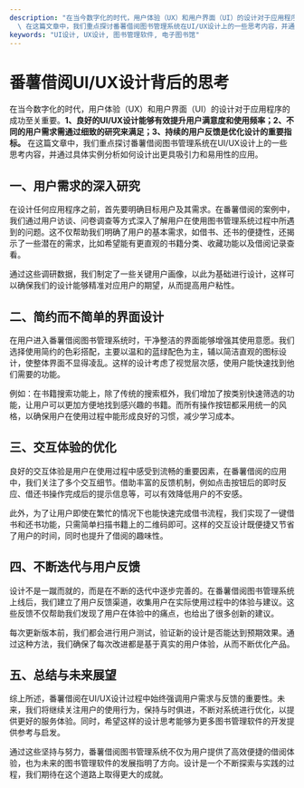 ```yaml
---
description: "在当今数字化的时代，用户体验（UX）和用户界面（UI）的设计对于应用程序的成功至关重要。**1、良好的UI/UX设计能够有效提升用户满意度和使用频率；2、不同的用户需求需通过细致的研究来满足；3、持续的用户反馈是优化设计的重要指标。**\
  \ 在这篇文章中，我们重点探讨番薯借阅图书管理系统在UI/UX设计上的一些思考内容，并通过具体实例分析如何设计出更具吸引力和易用性的应用。"
keywords: "UI设计, UX设计, 图书管理软件, 电子图书馆"
---
```

# 番薯借阅UI/UX设计背后的思考

在当今数字化的时代，用户体验（UX）和用户界面（UI）的设计对于应用程序的成功至关重要。**1、良好的UI/UX设计能够有效提升用户满意度和使用频率；2、不同的用户需求需通过细致的研究来满足；3、持续的用户反馈是优化设计的重要指标。** 在这篇文章中，我们重点探讨番薯借阅图书管理系统在UI/UX设计上的一些思考内容，并通过具体实例分析如何设计出更具吸引力和易用性的应用。

## **一、用户需求的深入研究**

在设计任何应用程序之前，首先要明确目标用户及其需求。在番薯借阅的案例中，我们通过用户访谈、问卷调查等方式深入了解用户在使用图书管理系统过程中所遇到的问题。这不仅帮助我们明确了用户的基本需求，如借书、还书的便捷性，还揭示了一些潜在的需求，比如希望能有更直观的书籍分类、收藏功能以及借阅记录查看。

通过这些调研数据，我们制定了一些关键用户画像，以此为基础进行设计，这样可以确保我们的设计能够精准对应用户的期望，从而提高用户粘性。

## **二、简约而不简单的界面设计**

在用户进入番薯借阅图书管理系统时，干净整洁的界面能够增强其使用意愿。我们选择使用简约的色彩搭配，主要以温和的蓝绿配色为主，辅以简洁直观的图标设计，使整体界面不显得凌乱。这样的设计考虑了视觉层次感，使用户能快速找到他们需要的功能。

例如：在书籍搜索功能上，除了传统的搜索框外，我们增加了按类别快速筛选的功能，让用户可以更加方便地找到感兴趣的书籍。而所有操作按钮都采用统一的风格，以确保用户在使用过程中能形成良好的习惯，减少学习成本。

## **三、交互体验的优化**

良好的交互体验是用户在使用过程中感受到流畅的重要因素，在番薯借阅的应用中，我们关注了多个交互细节。借助丰富的反馈机制，例如点击按钮后的即时反应、借还书操作完成后的提示信息等，可以有效降低用户的不安感。

此外，为了让用户即使在繁忙的情况下也能快速完成借书流程，我们实现了一键借书和还书功能，只需简单扫描书籍上的二维码即可。这样的交互设计既便捷又节省了用户的时间，同时也提升了借阅的趣味性。

## **四、不断迭代与用户反馈**

设计不是一蹴而就的，而是在不断的迭代中逐步完善的。在番薯借阅图书管理系统上线后，我们建立了用户反馈渠道，收集用户在实际使用过程中的体验与建议。这些反馈不仅帮助我们发现了用户在体验中的痛点，也给出了很多创新的建议。

每次更新版本前，我们都会进行用户测试，验证新的设计是否能达到预期效果。通过这种方法，我们确保了每次改进都是基于真实的用户体验，从而不断优化产品。

## **五、总结与未来展望**

综上所述，番薯借阅在UI/UX设计过程中始终强调用户需求与反馈的重要性。未来，我们将继续关注用户的使用行为，保持与时俱进，不断对系统进行优化，以提供更好的服务体验。同时，希望这样的设计思考能够为更多图书管理软件的开发提供参考与启发。

通过这些坚持与努力，番薯借阅图书管理系统不仅为用户提供了高效便捷的借阅体验，也为未来的图书管理软件的发展指明了方向。设计是一个不断探索与实践的过程，我们期待在这个道路上取得更大的成就。
